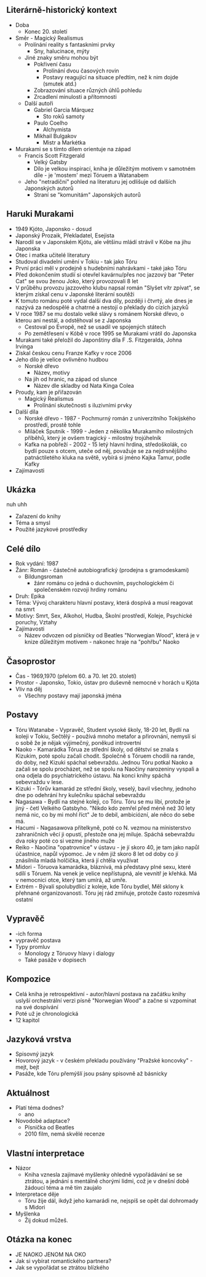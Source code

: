 ## Literárně-historický kontext
- Doba
	- Konec 20. století
- Směr - Magický Realismus
	- Prolínání reality s fantaskními prvky
		- Sny, halucinace, mýty
	- Jiné znaky směru mohou být
		- Pokřivení času
			- Prolínání dvou časových rovin
			- Postavy reagující na situace předtím, než k nim dojde (smutek atd.)
		- Zobrazování situace různých úhlů pohledu
		- Zrcadlení minulosti a přítomnosti
	- Další autoři
		- Gabriel Garcia Márquez 
			- Sto roků samoty
		- Paulo Coelho
			- Alchymista
		- Mikhail Bulgakov
			- Mistr a Markétka
- Murakami se s tímto dílem orientuje na západ
	- Francis Scott Fitzgerald
		- Velký Gatsby
		- Dílo je velkou inspirací, kniha je důležitým motivem v samotném díle - je 'mostem' mezi Tóruem a Watanabem
	- Jeho "netradiční" pohled na literaturu jej odlišuje od dalších Japonských autorů
		- Straní se "komunitám" Japonských autorů
## Haruki Murakami
-  1949 Kjóto, Japonsko - dosud
- Japonský Prozaik, Překladatel, Esejista
- Narodil se v Japonském Kjótu, ale většinu mládí strávil v Kóbe na jihu Japonska 
- Otec i matka učitelé literatury
- Studoval divadelní umění v Tokiu - tak jako Tóru
- První práci měl v prodejně s hudebními nahrávkami - také jako Tóru
- Před dokončením studií si otevřel kavárnu/přes noc jazzový bar "Peter Cat" se svou ženou Joko, který provozovali 8 let
- V průběhu provozu jazzového klubu napsal román "Slyšet vítr zpívat", se kterým získal cenu v Japonské literární soutěži
- K tomuto románu poté vydal další dva díly, později i čtvrtý, ale dnes je nazývá za nedospělé a chatrné a nestojí o překlady do cizích jazyků
- V roce 1987 se mu dostalo velké slávy s románem Norské dřevo, o kterou ani nestál, a odstěhoval se z Japonska
	- Cestoval po Evropě, než se usadil ve spojených státech
	- Po zemětřesení v Kóbě v roce 1995 se Murakami vrátil do Japonska
- Murakami také přeložil do Japonštiny díla F .S. Fitzgeralda, Johna Irvinga
- Získal českou cenu Franze Kafky v roce 2006
- Jeho dílo je velice ovlivněno hudbou
	- Norské dřevo
		- Název, motivy
	- Na jih od hranic, na západ od slunce
		- Název dle skladby od Nata Kinga Colea
- Proudy, kam je přiřazován
    - Magický Realismus
	    - Prolínání skutečnosti s iluzivními prvky
- Další díla
	- Norské dřevo - 1987 - Pochmurný román z univerzitního Tokijského prostředí, prostě tohle 
	- Miláček Sputnik - 1999 - Jeden z několika Murakamiho milostných příběhů, který je ovšem tragický - milostný trojúhelník 
	- Kafka na pobřeží - 2002 - 15 letý hlavní hrdina, středoškolák, co bydlí pouze s otcem, uteče od něj, považuje se za nejdrsnějšího patnáctiletého kluka na světě, vybírá si jméno Kajka Tamur, podle Kafky
- Zajímavosti

## Ukázka
nuh uhh
- Zařazení do knihy
- Téma a smysl
- Použité jazykové prostředky

## Celé dílo
- Rok vydání: 1987
- Žánr: Román - částečně autobiografický (prodejna s gramodeskami)
	- Bildungsroman
		- žánr románu co jedná o duchovním, psychologickém či společenském rozvoji hrdiny románu
- Druh: Epika 
- Téma: Vývoj charakteru hlavní postavy, která dospívá a musí reagovat na smrt
- Motivy: Smrt, Sex, Alkohol, Hudba, Školní prostředí, Koleje, Psychické poruchy, Vztahy
- Zajímavosti
	- Název odvozen od písničky od Beatles "Norwegian Wood", která je v knize důležitým motivem - nakonec hraje na "pohřbu" Naoko

## Časoprostor
- Čas - 1969,1970 (přelom 60. a 70. let 20. století)
- Prostor - Japonsko, Tokio, ústav pro duševně nemocné v horách u Kjóta
- Vliv na děj
	- Všechny postavy mají japonská jména

## Postavy
- Tóru Watanabe - Vypravěč, Student vysoké školy, 18-20 let, Bydlí na koleji v Tokiu, Sečtělý - používá mnoho metafor a přirovnání, nemyslí si o sobě že je nějak výjimečný, poněkud introvertní
- Naoko - Kamarádka Tórua ze střední školy, od dětství se znala s Kizukim, poté spolu začali chodit. Společně s Tóruem chodili na rande, do doby, než Kizuki spáchal sebevraždu. Jednou Tóru potkal Naoko a začali se spolu procházet, než se spolu na Naočiny narozeniny vyspali a ona odjela do psychiatrického ústavu. Na konci knihy spáchá sebevraždu v lese.
- Kizuki - Tórův kamarád ze střední školy, veselý, bavil všechny, jednoho dne po odehrání hry kulečníku spáchal sebevraždu
- Nagasawa - Bydlí na stejné koleji, co Tóru. Tóru se mu líbí, protože je jiný - četl Velkého Gatsbyho. "Nikdo kdo zemřel před méně než 30 lety nemá nic, co by mi mohl říct" Je to debil, ambiciózní, ale něco do sebe má. 
- Hacumi - Nagasawova přítelkyně, poté co N. vezmou na ministerstvo zahraničních věcí ji opustí, přestože ona jej miluje. Spáchá sebevraždu dva roky poté co si vezme jiného muže
- Reiko - Naočina "opatrovnice" v ústavu - je jí skoro 40, je tam jako napůl účastnice, napůl výpomoc. Je v něm již skoro 8 let od doby co jí znásilnila mladá holčička, která jí chtěla využívat
- Midori - Tóruova kamarádka, bláznivá, má představy plné sexu, které sdílí s Tóruem. Na venek je velice nepřístupná, ale vevnitř je křehká. Má v nemocnici otce, který tam umírá, až umře.
- Extrém - Bývalí spolubydlící z koleje, kde Tóru bydlel, Měl sklony k přehnané organizovanosti. Tóru jej rád zmiňuje, protože často rozesmívá ostatní

## Vypravěč
- -ich forma
- vypravěč postava
- Typy promluv
    - Monology z Tóruovy hlavy i dialogy
    - Také pasáže v dopisech

## Kompozice
- Celá kniha je retrospektivní - autor/hlavní postava na začátku knihy uslyší  orchestrální verzi písně "Norwegian Wood" a začne si vzpomínat na své dospívání
- Poté už je chronologická
- 12 kapitol

## Jazyková vrstva
- Spisovný jazyk
- Hovorový jazyk - v českém překladu používány "Pražské koncovky" - mejt, bejt
- Pasáže, kde Tóru přemýšlí jsou psány spisovně až básnicky

## Aktuálnost
- Platí téma dodnes?
	- ano
- Novodobé adaptace?
	- Písnička od Beatles
	- 2010 film, nemá skvělé recenze

## Vlastní interpretace
- Názor
	- Kniha vznesla zajímavé myšlenky ohledně vypořádávání se se ztrátou, a jednání s mentálně chorými lidmi, což je v dnešní době žádoucí téma a mě tím zaujalo
- Interpretace děje
	- Tóru žije dál, ikdyž jeho kamarádi ne, nejspíš se opět dal dohromady s Midori
- Myšlenka
	- Žij dokud můžeš.

## Otázka na konec
- JE NAOKO JENOM NA OKO
- Jak si vybírat romantického partnera?
- Jak se vypořádat se ztrátou blízkého
